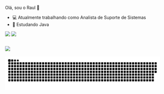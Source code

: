 Olá, sou o Raul 👋

- 💻 Atualmente trabalhando como Analista de Suporte de Sistemas
- 🌱 Estudando Java


<div>
  <a href = "mailto:raulcesar.sm@gmail.com"><img src="https://img.shields.io/badge/Gmail-D14836?style=for-the-badge&logo=gmail&logoColor=white" target="_blank"></a>
  <a href="https://www.linkedin.com/in/raulcesar/" target="_blank"><img src="https://img.shields.io/badge/LinkedIn-0077B5?style=for-the-badge&logo=linkedin&logoColor=white" target="_blank"></a>   
</div>

##

<div>
<img height="180cm" src="https://github-readme-stats.vercel.app/api?username=Raul-Cesar0&show_icons=true&theme=radical&locale=en&icon_color=D83B7D"/>


![Snake animation](https://github.com/Raul-Cesar0/Raul-Cesar0/blob/output/github-contribution-grid-snake.svg)
